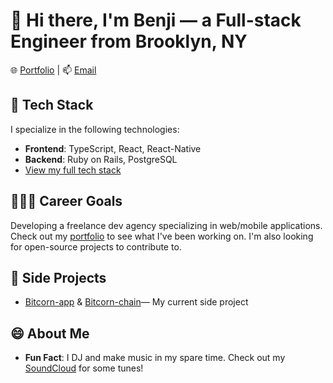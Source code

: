 # 👋 Hi there, I'm Benji — a Full-stack Engineer from Brooklyn, NY

🌐 [Portfolio](https://benjithompson.netlify.app) | 📫 [Email](mailto:thompson.benji@gmail.com)

## 🧠 Tech Stack

I specialize in the following technologies:

- **Frontend**: TypeScript, React, React-Native
- **Backend**: Ruby on Rails, PostgreSQL
- [View my full tech stack](https://github.com/benjipt/fullstack-portfolio/blob/main/README.md)

## 👩🏼‍💻 Career Goals

Developing a freelance dev agency specializing in web/mobile applications. Check out my [portfolio](https://benjithompson.netlify.app) to see what I've been working on. I'm also looking for open-source projects to contribute to.

## 🔭 Side Projects

- [Bitcorn-app](https://github.com/benjipt/bitcorn-app) & [Bitcorn-chain](https://github.com/benjipt/bitcorn-chain)— My current side project

## 😄 About Me

- **Fun Fact**: I DJ and make music in my spare time. Check out my [SoundCloud](https://soundcloud.com/ferian_i) for some tunes!
